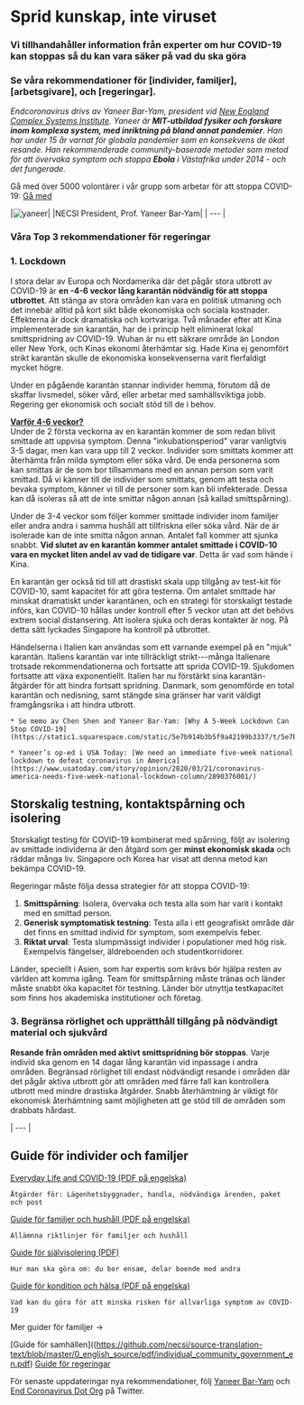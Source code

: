 # Sprid kunskap, inte viruset

### Vi tillhandahåller information från experter om hur COVID-19 kan stoppas så du kan vara säker på vad du ska göra

### Se våra rekommendationer för [individer, familjer], [arbetsgivare], och [regeringar].

_Endcoronavirus drivs av Yaneer Bar-Yam, president vid [New England Complex Systems Institute](https://necsi.edu). Yaneer är   **MIT-utbildad fysiker och forskare inom komplexa system, med inriktning på bland annat pandemier**. Han har under 15 år varnat för globala pandemier som en konsekvens de ökat resande. Han rekommenderade community-baserade metoder som metod för att övervaka symptom och stoppa **Ebola** i Västafrika under 2014 - och det fungerade._

Gå med över 5000 volontärer i vår grupp som arbetar för att stoppa COVID-19: [Gå med](https://v2.endcoronavirus.org/sign-up/english)

|![yaneer](images/Yaneer.jpg)|
|NECSI President, Prof. Yaneer Bar-Yam|
| --- |

### Våra Top 3 rekommendationer för regeringar

### 1. Lockdown
I stora delar av Europa och Nordamerika där det pågår stora utbrott av COVID-19 är **en -4-6 veckor lång karantän nödvändig för att stoppa utbrottet**. Att stänga av stora områden kan vara en politisk utmaning och det innebär alltid på kort sikt både ekonomiska och sociala kostnader. Effekterna är dock dramatiska och kortvariga. Två månader efter att Kina implementerade sin karantän, har de i princip helt eliminerat lokal smittspridning av COVID-19. Wuhan är nu ett säkrare område än London eller New York, och Kinas ekonomi återhämtar sig. Hade Kina ej genomfört strikt karantän skulle de ekonomiska konsekvenserna varit flerfaldigt mycket högre.

Under en pågående karantän stannar individer hemma, förutom då de skaffar livsmedel, söker vård, eller arbetar med samhällsviktiga jobb. Regering ger ekonomisk och socialt stöd till de i behov.

[**Varför 4-6 veckor?**](https://github.com/necsi/source-translation-text/raw/master/0_english_source/pdf/5weeks_en.pdf)  
Under de 2 första veckorna av en karantän kommer de som redan blivit smittade att uppvisa symptom. Denna "inkubationsperiod" varar vanligtvis 3-5 dagar, men kan vara upp till 2 veckor. Individer som smittats kommer att återhämta från milda symptom eller söka vård. De enda personerna som kan smittas är de som bor tillsammans med en annan person som varit smittad. Då vi känner till de individer som smittats, genom att testa och bevaka symptom, känner vi till de personer som kan bli infekterade. Dessa kan då isoleras så att de inte smittar någon annan (så kallad smittspårning).

Under de 3-4 veckor som följer kommer smittade individer inom familjer eller andra andra i samma hushåll att tillfriskna eller söka vård. När de är isolerade kan de inte smitta någon annan. Antalet fall kommer att sjunka snabbt. **Vid slutet av en karantän kommer antalet smittade i COVID-10 vara en mycket liten andel av vad de tidigare var**. Detta är vad som hände i Kina.

En karantän ger också tid till att drastiskt skala upp tillgång av test-kit för COVID-10, samt kapacitet för att göra testerna. Om antalet smittade har minskat dramatiskt under karantänen, och en strategi för storskaligt testade införs, kan COVID-10 hållas under kontroll efter 5 veckor utan att det behövs extrem social distansering. Att isolera sjuka och deras kontakter är nog. På detta sätt lyckades Singapore ha kontroll på utbrottet.

Händelserna i Italien kan användas som ett varnande exempel på en "mjuk" karantän. Italiens karantän var inte tillräckligt strikt---många Italienare trotsade rekommendationerna och fortsatte att sprida COVID-19. Sjukdomen fortsatte att växa exponentiellt. Italien har nu förstärkt sina karantän-åtgärder för att hindra fortsatt spridning. Danmark, som genomförde en total karantän och nedisning, samt stängde sina gränser har varit väldigt framgångsrika i att hindra utbrott.

    * Se memo av Chen Shen and Yaneer Bar-Yam: [Why A 5-Week Lockdown Can Stop COVID-19](https://static1.squarespace.com/static/5e7b914b3b5f9a42199b3337/t/5e7bae70ed03c045bb9f7bab/1585163896267/5weeks.pdf)

    * Yaneer’s op-ed i USA Today: [We need an immediate five-week national lockdown to defeat coronavirus in America](https://www.usatoday.com/story/opinion/2020/03/21/coronavirus-america-needs-five-week-national-lockdown-column/2890376001/)

## Storskalig testning, kontaktspårning och isolering

Storskaligt testing för COVID-19 kombinerat med spårning, följt av isolering av smittade individerna är den åtgärd som ger **minst ekonomisk skada** och räddar många liv. Singapore och Korea har visat att denna metod kan bekämpa COVID-19.

Regeringar måste följa dessa strategier för att stoppa COVID-19:

1. **Smittspårning**: Isolera, övervaka och testa alla som har varit i kontakt med en smittad person.
2. **Generisk symptomatisk testning**: Testa alla i ett geografiskt område där det finns en smittad individ för symptom, som exempelvis feber.
3. **Riktat urval**: Testa slumpmässigt individer i populationer med hög risk. Exempelvis fängelser, äldreboenden och studentkorridorer.

Länder, speciellt i Asien, som har expertis som krävs bör hjälpa resten av världen att komma igång. Team för smittspårning måste tränas och länder måste snabbt öka kapacitet för testning. Länder bör utnyttja testkapacitet som finns hos akademiska institutioner och företag.

### 3. Begränsa rörlighet och upprätthåll tillgång på nödvändigt material och sjukvård

**Resande från områden med aktivt smittspridning bör stoppas**. Varje individ ska genom en 14 dagar lång karantän vid inpassage i andra områden. Begränsad rörlighet till endast nödvändigt resande i områden där det pågår aktiva utbrott gör att områden med färre fall kan kontrollera utbrott med mindre drastiska åtgärder. Snabb återhämtning är viktigt för ekonomisk återhämtning samt möjligheten att ge stöd till de områden  som drabbats hårdast.

| --- |

## Guide för individer och familjer

[Everyday Life and COVID-19 (PDF på engelska)](https://github.com/necsi/source-translation-text/blob/master/0_english_source/pdf/everyday_en.pdf)

    Åtgärder för: Lägenhetsbyggnader, handla, nödvändiga ärenden, paket och post

[Guide för familjer och hushåll (PDF på engelska)](https://github.com/necsi/source-translation-text/blob/master/0_english_source/pdf/family_en.pdf)

    Allämnna riktlinjer för familjer och hushåll

[Guide för självisolering (PDF)](https://github.com/necsi/source-translation-text/blob/master/0_english_source/pdf/self_isolation_en.pdf)

    Hur man ska göra om: du bor ensam, delar boende med andra

[Guide för kondition och hälsa (PDF på engelska)](https://github.com/necsi/source-translation-text/blob/master/0_english_source/pdf/respiratory-health_en.pdf)

    Vad kan du göra för att minska risken för allvarliga symptom av COVID-19

Mer guider för familjer →

[Guide för samhällen]((https://github.com/necsi/source-translation-text/blob/master/0_english_source/pdf/individual_community_government_en.pdf)
[Guide för regeringar](https://github.com/necsi/source-translation-text/blob/master/0_english_source/pdf/individual_community_government_en.pdf)

För senaste uppdateringar nya rekommendationer, följ [Yaneer Bar-Yam](https://twitter.com/yaneerbaryam) och [End Coronavirus Dot Org](https://twitter.com/endCOVID19) på Twitter.


